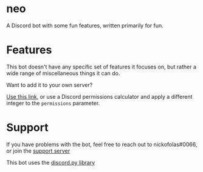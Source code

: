 # neo
A Discord bot with some fun features, written primarily for fun.

# Features
This bot doesn't have any specific set of features it focuses on, but rather a wide range of miscellaneous things it can do.

Want to add it to your own server?

[Use this link](https://discordapp.com/oauth2/authorize?client_id=680863597600964679&scope=bot&permissions=1878523719), or use a Discord
permissions calculator and apply a different integer to the `permissions` parameter.

# Support
If you have problems with the bot, feel free to reach out to nickofolas#0066, or join the [support server](https://discord.gg/tjq68yq)

This bot uses the [discord.py library](https://github.com/Rapptz/discord.py)
